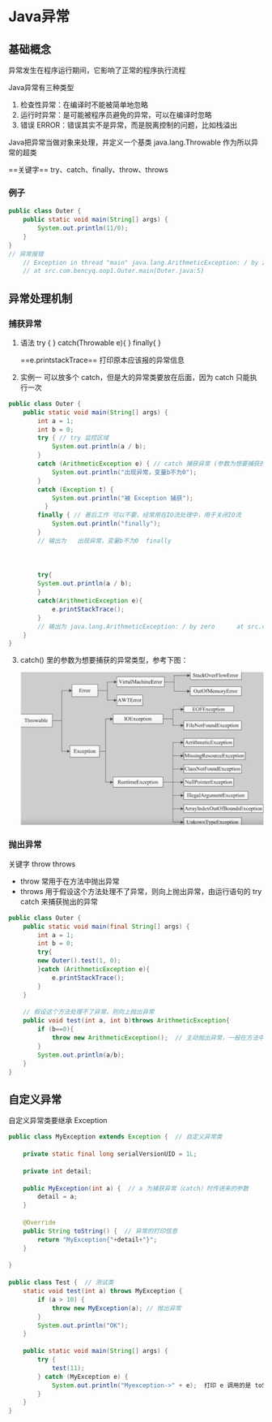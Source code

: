 # Java异常

## 基础概念

异常发生在程序运行期间，它影响了正常的程序执行流程

Java异常有三种类型

1. 检查性异常：在编译时不能被简单地忽略
2. 运行时异常：是可能被程序员避免的异常，可以在编译时忽略
3. 错误 ERROR：错误其实不是异常，而是脱离控制的问题，比如栈溢出

Java把异常当做对象来处理，并定义一个基类 java.lang.Throwable 作为所以异常的超类

==关键字== try、catch、finally、throw、throws

### 例子

```java
public class Outer {
    public static void main(String[] args) {
        System.out.println(11/0);
    }
}
// 异常报错  
	// Exception in thread "main" java.lang.ArithmeticException: / by zero
	// at src.com.bencyq.oop1.Outer.main(Outer.java:5)
```

## 异常处理机制

### 捕获异常

1. 语法
   try {	}
   catch(Throwable e){	}
   finally{	}
   
   ==e.printstackTrace== 打印原本应该报的异常信息
2. 实例一
    可以放多个 catch，但是大的异常类要放在后面，因为 catch 只能执行一次

```java
public class Outer {
    public static void main(String[] args) {
        int a = 1;
        int b = 0;
        try { // try 监控区域
            System.out.println(a / b);
        } 
        catch (ArithmeticException e) { // catch 捕获异常 (参数为想要捕获的异常类型)
            System.out.println("出现异常，变量b不为0");
        } 
        catch (Exception t) {
            System.out.println("被 Exception 捕获");
          }
        finally { // 善后工作 可以不要，经常用在IO流处理中，用于关闭IO流
            System.out.println("finally");
        }
        // 输出为   出现异常，变量b不为0  finally

        
        
        try{
        System.out.println(a / b);
        }
        catch(ArithmeticException e){
            e.printStackTrace();
        }
        // 输出为 java.lang.ArithmeticException: / by zero      at src.com.bencyq.oop1.Outer.main(Outer.java:8)
    }
}

```

3. catch() 里的参数为想要捕获的异常类型，参考下图：

   ![Java异常处理](picture\image-20210215183521217.png)	

### 抛出异常

关键字 throw throws

- throw 常用于在方法中抛出异常
- throws 用于假设这个方法处理不了异常，则向上抛出异常，由运行语句的 try catch 来捕获抛出的异常

```java
public class Outer {
    public static void main(final String[] args) {
        int a = 1;
        int b = 0;
        try{
        new Outer().test(1, 0);
        }catch (ArithmeticException e){
            e.printStackTrace();
        }
    }

    // 假设这个方法处理不了异常，则向上抛出异常
    public void test(int a, int b)throws ArithmeticException{
        if (b==0){
            throw new ArithmeticException();  // 主动抛出异常，一般在方法中使用
        }
        System.out.println(a/b);
    }
}
```

## 自定义异常

自定义异常类要继承 Exception

```java
public class MyException extends Exception {  // 自定义异常类

    private static final long serialVersionUID = 1L;
    
    private int detail;

    public MyException(int a) {  // a 为捕获异常（catch）时传进来的参数
        detail = a;
    }

    @Override
    public String toString() {  // 异常的打印信息
        return "MyException{"+detail+"}";
    }
    
}

public class Test {  // 测试类
    static void test(int a) throws MyException {
        if (a > 10) {
            throw new MyException(a); // 抛出异常
        }
        System.out.println("OK");
    }

    public static void main(String[] args) {
        try {
            test(11);
        } catch (MyException e) {
            System.out.println("Myexception->" + e);  打印 e 调用的是 toString 方法
        }
    }
}

```

